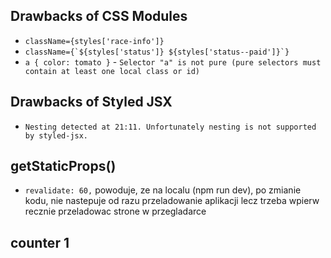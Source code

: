 ## Drawbacks of CSS Modules
-  ```className={styles['race-info']}```
- ```className={`${styles['status']} ${styles['status--paid']}`}```
- ```a { color: tomato }``` - ```Selector "a" is not pure (pure selectors must contain at least one local class or id)```

## Drawbacks of Styled JSX
- ```Nesting detected at 21:11. Unfortunately nesting is not supported by styled-jsx.```

## getStaticProps()
- ```revalidate: 60,``` powoduje, ze na localu (npm run dev), po zmianie kodu, nie nastepuje od razu przeladowanie aplikacji lecz trzeba wpierw recznie przeladowac strone w przegladarce

## counter 1